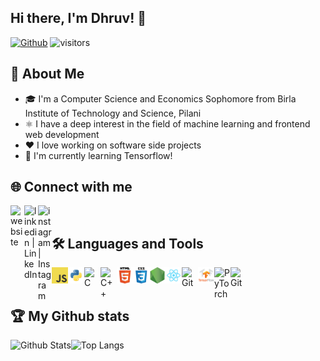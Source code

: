 ## Hi there, I'm Dhruv! 👋
[![Github](https://img.shields.io/github/followers/thedhruvrawat?label=Follow&style=social)](https://github.com/thedhruvrawat)
![visitors](https://visitor-badge.laobi.icu/badge?page_id=thedhruvrawat.thedhruvrawat)

## 👦 About Me
- 🎓 I'm a Computer Science and Economics Sophomore from Birla Institute of Technology and Science, Pilani
- ⚛️ I have a deep interest in the field of machine learning and frontend web development
- ❤️ I love working on software side projects
- 🔭 I'm currently learning Tensorflow!

## 🌐 Connect with me

[<img align="left" alt="website" width="22px" src="https://freepikpsd.com/wp-content/uploads/2019/10/website-icon-png-blue-1-Transparent-Images.png"/>][website]
[<img align="left" alt="linkedin | LinkedIn" width="22px" src="https://cdn4.iconfinder.com/data/icons/social-messaging-ui-color-shapes-2-free/128/social-linkedin-circle-512.png" />][linkedin]
[<img align="left" alt="instagram | Instagram" width="22px" src="https://www.freepnglogos.com/uploads/new-instagram-logo-with-transparent-background-9.png" />][instagram]

<br />

## 🛠️ Languages and Tools

<img align="left" alt="JavaScript" width="26px" src="https://raw.githubusercontent.com/github/explore/80688e429a7d4ef2fca1e82350fe8e3517d3494d/topics/javascript/javascript.png" />
<img align="left" alt="Python" width="26px" src="https://raw.githubusercontent.com/github/explore/80688e429a7d4ef2fca1e82350fe8e3517d3494d/topics/python/python.png" />
<img align="left" alt="C" width="26px" src="https://upload.wikimedia.org/wikipedia/commons/1/19/C_Logo.png" />
<img align="left" alt="C++" width="26px" src="https://upload.wikimedia.org/wikipedia/commons/thumb/1/18/ISO_C%2B%2B_Logo.svg/306px-ISO_C%2B%2B_Logo.svg.png" />
<img align="left" alt="HTML5" width="26px" src="https://raw.githubusercontent.com/github/explore/80688e429a7d4ef2fca1e82350fe8e3517d3494d/topics/html/html.png" />
<img align="left" alt="HTML5" width="26px" src="https://raw.githubusercontent.com/github/explore/80688e429a7d4ef2fca1e82350fe8e3517d3494d/topics/css/css.png" />
<img align="left" alt="Node.js" width="26px" src="https://raw.githubusercontent.com/github/explore/80688e429a7d4ef2fca1e82350fe8e3517d3494d/topics/nodejs/nodejs.png" />
<img align="left" alt="React" width="26px" src="https://raw.githubusercontent.com/github/explore/80688e429a7d4ef2fca1e82350fe8e3517d3494d/topics/react/react.png" />
<img align="left" alt="Git" width="26px" src="https://upload.wikimedia.org/wikipedia/commons/thumb/1/1b/R_logo.svg/1280px-R_logo.svg.png" />
<img align="left" alt="Tensorflow" width="26px" src="https://raw.githubusercontent.com/github/explore/80688e429a7d4ef2fca1e82350fe8e3517d3494d/topics/tensorflow/tensorflow.png" />
<img align="left" alt="PyTorch" width="26px" src="https://s3.us-east-2.amazonaws.com/aiworkbox/technology-images/pytorch_logo_200x200.png" />
<img align="left" alt="Git" width="26px" src="https://cdn4.iconfinder.com/data/icons/logos-and-brands/512/141_Git_logo_logos-512.png" />

<br />
<br />

## 🏆 My Github stats

<img alt="Github Stats" align="left" src="https://github-readme-stats.codestackr.vercel.app/api?username=thedhruvrawat&show_icons=true&theme=algolia" />
<img alt="Top Langs" align="left" src="https://github-readme-stats.vercel.app/api/top-langs/?username=thedhruvrawat&theme=algolia" />

[website]: https://thedhruvrawat.github.io
[instagram]: https://instagram.com/thedhruvrawat
[linkedin]: https://www.linkedin.com/in/thedhruvrawat
